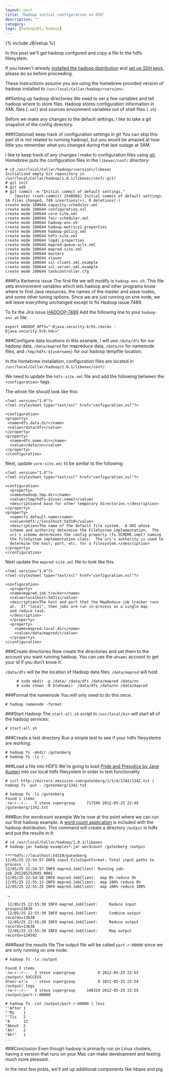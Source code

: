 ```yaml
---
layout: post
title: "Hadoop initial configuration on OSX"
description: ""
category: 
tags: [hadoop101, hadoop]
---
```

{% include JB/setup %}

In this post we'll get hadoop confgured and copy a file to the hdfs filesystem. 

If you haven't already [installed the hadoop distribution](/2012/04/29/installing-hadoop-on-osx-lion/)
and [set up SSH keys](/2012/05/02/hadoop-osx-sshkey_setup/), please do so before proceeding. 

These instructions assume you are using the homebrew provided version of hadoop installed to `/usr/local/Cellar/hadoop/<version>`.  

##Setting up hadoop directories
We need to set a few variables and tell hadoop where to store files. Hadoop stores configuration information in XML files (`.xml`) and sources
envionment variables out of shell files (`.sh`) .  

Before we make any changes to the default settings, I like to take a git snapshot of the config directory. 
	
###(Optional) keep track of configuration settings in git
You can skip this part (it is not related to running hadoop), but you would be amazed at how little you remember what you changed during that last outage at 3AM. 

I like to keep track of any changes I make to configuration files using [git](http://git-scm.com/). Homebrew puts the configuration files in the `libexec/conf/` directory: 

	# cd /usr/local/Cellar/hadoop/<version>/libexec
	Initialized empty Git repository in /usr/local/Cellar/hadoop/1.0.1/libexec/conf/.git/
	# git init
	# git add .
	# git commit -m "Initial commit of default settings."
        [master (root-commit) 2540984] Initial commit of default settings.
 	16 files changed, 749 insertions(+), 0 deletions(-)
 	create mode 100644 capacity-scheduler.xml
 	create mode 100644 configuration.xsl
	create mode 100644 core-site.xml
	create mode 100644 fair-scheduler.xml
	create mode 100644 hadoop-env.sh
	create mode 100644 hadoop-metrics2.properties
	create mode 100644 hadoop-policy.xml
	create mode 100644 hdfs-site.xml
	create mode 100644 log4j.properties
	create mode 100644 mapred-queue-acls.xml
	create mode 100644 mapred-site.xml
	create mode 100644 masters
	create mode 100644 slaves
	create mode 100644 ssl-client.xml.example
	create mode 100644 ssl-server.xml.example
	create mode 100644 taskcontroller.cfg


###Fix Kerberos issue
The first file we will modify is `hadoop-env.sh`. This file sets environment variables which lets hadoop and other programs know where to find Java resources, the names of the master and slave nodes, and some other tuning options. Since we are just running on one node, we will leave everything unchanged except to fix Hadoop issue 7489. 
 
To fix the Jira issue [HADOOP-7489](https://issues.apache.org/jira/browse/HADOOP-7489)
Add the following line to your `hadoop-env.sh` file: 

	export HADOOP_OPTS="-Djava.security.krb5.realm= -Djava.security.krb.kdc="

###Configure data locations
In this example, I will use `/data/dfs` for our hadoop data, `/data/mapred` for mapreduce data, `/data/nn` for namenode files, and `/tmp/hdfs-${username}` for our hadoop tempfile location. 

In the homebrew installation, configuration files are located in `/usr/local/Cellar/hadoop/1.0.1/libexec/conf/`.

We need to update the `hdfs-site.xml` file and add the following between the `<configuration>` tags. 

The whole file should look like this: 

	<?xml version="1.0"?>
	<?xml-stylesheet type="text/xsl" href="configuration.xsl"?>
	
	<configuration>
	<property>
	 <name>dfs.data.dir</name>
	 <value>/data/dfs</value>
	</property>
	<property>
	  <name>dfs.name.dir</name>
	  <value>/data/nn</value>
	</property>
	</configuration>

Next, update `core-site.xml` to be similar to the following: 

	<?xml version="1.0"?>
	<?xml-stylesheet type="text/xsl" href="configuration.xsl"?>

	<configuration>
	  <property>
	  <name>hadoop.tmp.dir</name>
	  <value>/tmp/hdfs-${user.name}</value>
	  <description>A base for other temporary directories.</description>
	</property>
	<property>
	  <name>fs.default.name</name>
	  <value>hdfs://localhost:54310</value>
	  <description>The name of the default file system.  A URI whose
	  scheme and authority determine the FileSystem implementation.  The
	  uri's scheme determines the config property (fs.SCHEME.impl) naming
	  the FileSystem implementation class.  The uri's authority is used to
	  determine the host, port, etc. for a filesystem.</description>
	</property>
	</configuration>



Next update the `mapred-site.xml` file to look like this. 

	<?xml version="1.0"?>
	<?xml-stylesheet type="text/xsl" href="configuration.xsl"?>

	<configuration>
      <property>
	  <name>mapred.job.tracker</name>
	  <value>localhost:54311</value>
	  <description>The host and port that the MapReduce job tracker runs
	  at.  If "local", then jobs are run in-process as a single map
	  and reduce task.
	  </description>
	  </property>
	  <property>
	    <name>mapred.local.dir</name>
	    <value>/data/mapred/</value>
	  </property>
    </configuration>

###Create directories 
Now create the directories and set them to the account you want running hadoop. You can use the `whoami` account to 
get your id if you don't know it.  

`/data/dfs` will be the location of Hadoop data files. 
`/data/mapred` will hold 

         # sudo mkdir -p /data/ /data/dfs /data/mapred /data/nn  
         # sudo chown -R $(whoami)  /data/dfs /data/nn /data/mapred  

###Format the namenode 
You will only need to do this once. 

	# hadoop namenode -format  
	
	
###Start Hadoop
The `start-all.sh` script in `/usr/local/bin` will start all of the hadoop services:  
 
 
 	# start-all.sh 
 	
 	
###Create a test directory 
Run a simple test to see if your hdfs filesystems are working: 

	# hadoop fs -mkdir /gutenberg
	# hadoop fs -ls / 	

###Load a file into HDFS
We're going to load [Pride and Prejudice by Jane Austen](http://www.gutenberg.org/ebooks/1342) into our local hdfs filesystem in order to test functionality. 

    # curl http://mirrors.xmission.com/gutenberg/1/3/4/1342/1342.txt | hadoop fs -put - /gutenberg/1342.txt
    
    # hadoop fs -ls /gutenberg
    Found 1 items
	-rw-r--r--   3 steve supergroup     717599 2012-05-25 22:48 /gutenberg/1342.txt
    
###Run the wordcount example
We're now at the point where we can run our first hadoop example. A [word count application](http://wiki.apache.org/hadoop/WordCount) is included with the hadoop distribution. This command will create a directory `/output` in hdfs and put the results in it:


    # cd /usr/local/Cellar/hadoop/1.0.1/libexec
    # hadoop jar hadoop-examples*.jar wordcount /gutenberg /output
    
    ****hdfs://localhost:54310/gutenberg
	12/05/25 22:54:57 INFO input.FileInputFormat: Total input paths to process : 1
	12/05/25 22:54:57 INFO mapred.JobClient: Running job: job_201205252045_0001
	12/05/25 22:54:58 INFO mapred.JobClient:  map 0% reduce 0%
	12/05/25 22:55:13 INFO mapred.JobClient:  map 100% reduce 0%
	12/05/25 22:55:25 INFO mapred.JobClient:  map 100% reduce 100%

     …
      
     12/05/25 22:55:30 INFO mapred.JobClient:     Reduce input groups=13638
	 12/05/25 22:55:30 INFO mapred.JobClient:     Combine output records=13638
	 12/05/25 22:55:30 INFO mapred.JobClient:     Reduce output records=13638
	 12/05/25 22:55:30 INFO mapred.JobClient:     Map output records=124592


###Read the results file 
The output file will be called `part-r-00000` since we are only running on one node:

    # hadoop fs -ls /output 
     
    Found 3 items
	-rw-r--r--   3 steve supergroup          0 2012-05-25 22:55 /output/_SUCCESS
	drwxr-xr-x   - steve supergroup          0 2012-05-25 22:54 /output/_logs
	-rw-r--r--   3 steve supergroup     148319 2012-05-25 22:55 /output/part-r-00000
 
    # hadoop fs -cat /output/part-r-00000 | less
	"'After 1
	"'My    1
	"'Tis   2
	"A      12
	"About  2
	"Ah!    2
	"Ah!"   1
    ...

###Conclusion
Even though hadoop is primarily run on Linux clusters, having a version that runs on your Mac can make development and testing much more pleasant. 

In the next few posts, we'll set up additional components like hbase and pig. 

